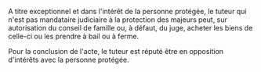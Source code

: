   
 A titre exceptionnel et dans l'intérêt de la personne protégée, le tuteur qui n'est pas mandataire judiciaire à la protection des majeurs peut, sur autorisation du conseil de famille ou, à défaut, du juge, acheter les biens de celle-ci ou les prendre à bail ou à ferme.  

  
 Pour la conclusion de l'acte, le tuteur est réputé être en opposition d'intérêts avec la personne protégée.  
